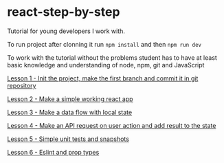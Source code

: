 # react-step-by-step
Tutorial for young developers I work with.

To run project after clonning it run `npm install` and then `npm run dev`

To work with the tutorial without the problems student has to have at least
basic knowledge and understanding of node, npm, git and JavaScript

[Lesson 1 - Init the project, make the first branch and commit it in git repository](./Lesson1.md)

[Lesson 2 - Make a simple working react app](./Lesson2.md)

[Lesson 3 - Make a data flow with local state](./Lesson3.md)

[Lesson 4 - Make an API request on user action and add result to the state](./Lesson4.md)

[Lesson 5 - Simple unit tests and snapshots](./Lesson5.md)

[Lesson 6 - Eslint and prop types](./Lesson6.md)

